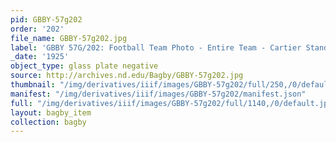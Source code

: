 ```yaml
---
pid: GBBY-57g202
order: '202'
file_name: GBBY-57g202.jpg
label: 'GBBY 57G/202: Football Team Photo - Entire Team - Cartier Stands - 1925'
_date: '1925'
object_type: glass plate negative
source: http://archives.nd.edu/Bagby/GBBY-57g202.jpg
thumbnail: "/img/derivatives/iiif/images/GBBY-57g202/full/250,/0/default.jpg"
manifest: "/img/derivatives/iiif/images/GBBY-57g202/manifest.json"
full: "/img/derivatives/iiif/images/GBBY-57g202/full/1140,/0/default.jpg"
layout: bagby_item
collection: bagby
---
```


